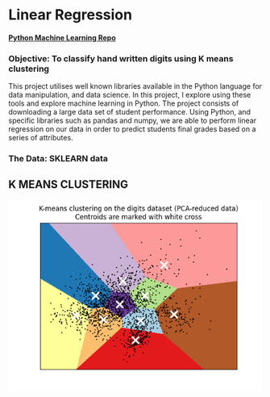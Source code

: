# Linear Regression
#### [Python Machine Learning Repo](https://github.com/elsowiny/Python-Machine-Learning)

### Objective: To classify hand written digits using K means clustering
This project utilises well known libraries available in the Python language for data manipulation, and data science. In this project, I explore using these tools and explore machine learning in Python. The project consists of downloading a large data set of student performance. Using Python, and specific libraries such as pandas and numpy, we are able to perform linear regression on our data in order to predict students final grades based on a series of attributes.

### The Data: SKLEARN data

## K MEANS CLUSTERING

![Python Model Graph](KMEANS.png "KMEANS")

